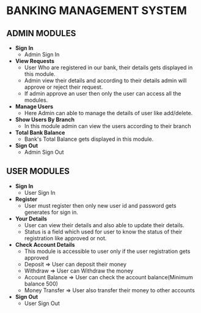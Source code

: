 # BANKING MANAGEMENT SYSTEM

## ADMIN MODULES

- **Sign In**
    - Admin Sign In
- **View Requests**
    - User Who are registered in our bank, their details gets displayed in this module.
    - Admin view their details and according to their details admin will approve or reject their request.
    - If admin approve an user then only the user can access all the modules.
- **Manage Users**
    - Here Admin can able to manage the details of user like add/delete. 
- **Show Users By Branch**
    - In this module admin can view the users according to their branch
- **Total Bank Balance**
    - Bank's Total Balance gets displayed in this module.
- **Sign Out**
    - Admin Sign Out
    
## USER MODULES

- **Sign In**
    - User Sign In
- **Register**
    - User must register then only new user id and password gets generates for sign in.
- **Your Details**
    - User can view their details and also able to update their details.
    - Status is a field which used for user to know the status of their registration like approved or not.
- **Check Account Details**
    - This module is accessible to user only if the user registration gets approved
    - Deposit => User can deposit their money  
    - Withdraw => User can Withdraw the money
    - Account Balance => User can check the account balance(Minimum balance 500)
    - Money Transfer => User also transfer their money to other accounts
- **Sign Out**
    - User Sign Out

